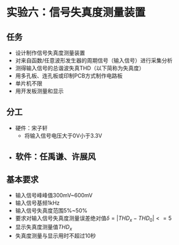 # 实验六：信号失真度测量装置

## 任务

- 设计制作信号失真度测量装置
- 对来自函数/任意波形发生器的周期信号（输入信号）进行采集分析
- 测得输入信号的总谐波失真THD（以下简称为失真度）
- 用多孔板、连孔板或印制PCB方式制作电路板
- 单片机不限
- 用开发板测量和显示

## 分工

- 硬件：宋子轩
    - 将输入信号电压大于0V小于3.3V
- 软件：任禹谦、许展风
    - 

## 基本要求

- 输入信号峰峰值300mV~600mV
- 输入信号基频1kHz
- 输入信号失真度范围5%~50%
- 要求对输入信号失真度测量误差绝对值$\delta=|THD_x-THD_0|<=5%$
- 显示失真度测量值$THD_x$
- 失真度测量与显示用时不超过10秒
